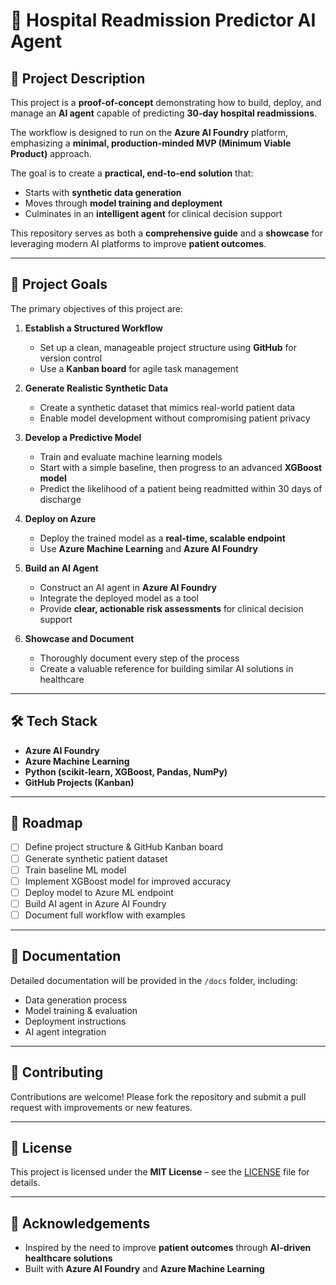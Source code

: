 # 🏥 Hospital Readmission Predictor AI Agent

## 📌 Project Description
This project is a **proof-of-concept** demonstrating how to build, deploy, and manage an **AI agent** capable of predicting **30-day hospital readmissions**.  

The workflow is designed to run on the **Azure AI Foundry** platform, emphasizing a **minimal, production-minded MVP (Minimum Viable Product)** approach.  

The goal is to create a **practical, end-to-end solution** that:
- Starts with **synthetic data generation**  
- Moves through **model training and deployment**  
- Culminates in an **intelligent agent** for clinical decision support  

This repository serves as both a **comprehensive guide** and a **showcase** for leveraging modern AI platforms to improve **patient outcomes**.

---

## 🎯 Project Goals
The primary objectives of this project are:

1. **Establish a Structured Workflow**  
   - Set up a clean, manageable project structure using **GitHub** for version control  
   - Use a **Kanban board** for agile task management  

2. **Generate Realistic Synthetic Data**  
   - Create a synthetic dataset that mimics real-world patient data  
   - Enable model development without compromising patient privacy  

3. **Develop a Predictive Model**  
   - Train and evaluate machine learning models  
   - Start with a simple baseline, then progress to an advanced **XGBoost model**  
   - Predict the likelihood of a patient being readmitted within 30 days of discharge  

4. **Deploy on Azure**  
   - Deploy the trained model as a **real-time, scalable endpoint**  
   - Use **Azure Machine Learning** and **Azure AI Foundry**  

5. **Build an AI Agent**  
   - Construct an AI agent in **Azure AI Foundry**  
   - Integrate the deployed model as a tool  
   - Provide **clear, actionable risk assessments** for clinical decision support  

6. **Showcase and Document**  
   - Thoroughly document every step of the process  
   - Create a valuable reference for building similar AI solutions in healthcare  

---

## 🛠️ Tech Stack
- **Azure AI Foundry**  
- **Azure Machine Learning**  
- **Python (scikit-learn, XGBoost, Pandas, NumPy)**  
- **GitHub Projects (Kanban)**  

---

## 🚀 Roadmap
- [ ] Define project structure & GitHub Kanban board  
- [ ] Generate synthetic patient dataset  
- [ ] Train baseline ML model  
- [ ] Implement XGBoost model for improved accuracy  
- [ ] Deploy model to Azure ML endpoint  
- [ ] Build AI agent in Azure AI Foundry  
- [ ] Document full workflow with examples  

---

## 📖 Documentation
Detailed documentation will be provided in the `/docs` folder, including:
- Data generation process  
- Model training & evaluation  
- Deployment instructions  
- AI agent integration  

---

## 🤝 Contributing
Contributions are welcome! Please fork the repository and submit a pull request with improvements or new features.  

---

## 📜 License
This project is licensed under the **MIT License** – see the [LICENSE](LICENSE) file for details.  

---

## 🌟 Acknowledgements
- Inspired by the need to improve **patient outcomes** through **AI-driven healthcare solutions**  
- Built with **Azure AI Foundry** and **Azure Machine Learning**  
